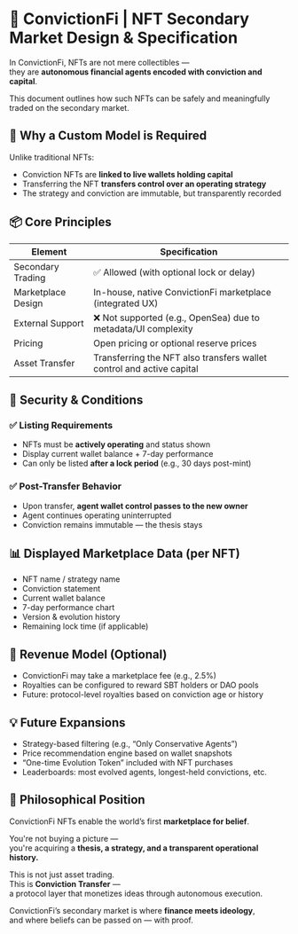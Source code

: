 # 🔄 ConvictionFi | NFT Secondary Market Design & Specification

In ConvictionFi, NFTs are not mere collectibles —  
they are **autonomous financial agents encoded with conviction and capital**.

This document outlines how such NFTs can be safely and meaningfully traded on the secondary market.

## 🧩 Why a Custom Model is Required

Unlike traditional NFTs:

- Conviction NFTs are **linked to live wallets holding capital**
- Transferring the NFT **transfers control over an operating strategy**
- The strategy and conviction are immutable, but transparently recorded

## 📦 Core Principles

| Element            | Specification                                                         |
| ------------------ | --------------------------------------------------------------------- |
| Secondary Trading  | ✅ Allowed (with optional lock or delay)                              |
| Marketplace Design | In-house, native ConvictionFi marketplace (integrated UX)             |
| External Support   | ❌ Not supported (e.g., OpenSea) due to metadata/UI complexity        |
| Pricing            | Open pricing or optional reserve prices                               |
| Asset Transfer     | Transferring the NFT also transfers wallet control and active capital |

## 🔐 Security & Conditions

### ✅ Listing Requirements

- NFTs must be **actively operating** and status shown
- Display current wallet balance + 7-day performance
- Can only be listed **after a lock period** (e.g., 30 days post-mint)

### ✅ Post-Transfer Behavior

- Upon transfer, **agent wallet control passes to the new owner**
- Agent continues operating uninterrupted
- Conviction remains immutable — the thesis stays

## 📊 Displayed Marketplace Data (per NFT)

- NFT name / strategy name
- Conviction statement
- Current wallet balance
- 7-day performance chart
- Version & evolution history
- Remaining lock time (if applicable)

## 💸 Revenue Model (Optional)

- ConvictionFi may take a marketplace fee (e.g., 2.5%)
- Royalties can be configured to reward SBT holders or DAO pools
- Future: protocol-level royalties based on conviction age or history

## 💡 Future Expansions

- Strategy-based filtering (e.g., “Only Conservative Agents”)
- Price recommendation engine based on wallet snapshots
- “One-time Evolution Token” included with NFT purchases
- Leaderboards: most evolved agents, longest-held convictions, etc.

## 🧠 Philosophical Position

ConvictionFi NFTs enable the world’s first **marketplace for belief**.

You're not buying a picture —  
you're acquiring a **thesis, a strategy, and a transparent operational history.**

This is not just asset trading.  
This is **Conviction Transfer** —  
a protocol layer that monetizes ideas through autonomous execution.

ConvictionFi’s secondary market is where **finance meets ideology**,  
and where beliefs can be passed on — with proof.
